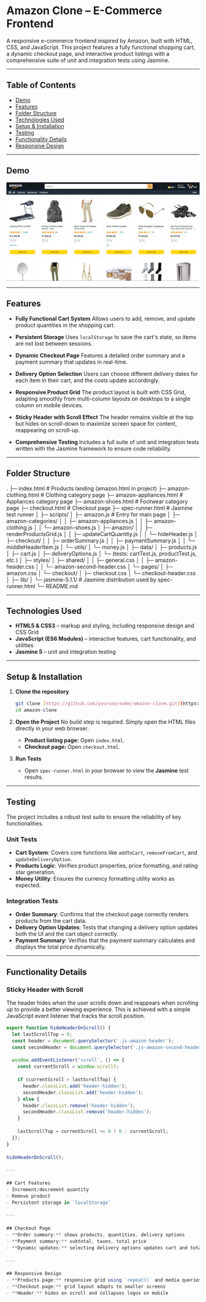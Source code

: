 # Amazon Clone – E-Commerce Frontend

A responsive e-commerce frontend inspired by Amazon, built with HTML, CSS, and JavaScript. This project features a fully functional shopping cart, a dynamic checkout page, and interactive product listings with a comprehensive suite of unit and integration tests using Jasmine.

---

## Table of Contents
- [Demo](#demo)
- [Features](#features)
- [Folder Structure](#folder-structure)
- [Technologies Used](#technologies-used)
- [Setup & Installation](#setup--installation)
- [Testing](#testing)
- [Functionality Details](#functionality-details)
- [Responsive Design](#responsive-design)

---

## Demo

![A screenshot of the Amazon clone project interface](image.png)

---

## Features

* **Fully Functional Cart System**
    Allows users to add, remove, and update product quantities in the shopping cart.

* **Persistent Storage**
    Uses `localStorage` to save the cart's state, so items are not lost between sessions.

* **Dynamic Checkout Page**
    Features a detailed order summary and a payment summary that updates in real-time.

* **Delivery Option Selection**
    Users can choose different delivery dates for each item in their cart, and the costs update accordingly.

* **Responsive Product Grid**
    The product layout is built with CSS Grid, adapting smoothly from multi-column layouts on desktops to a single column on mobile devices.

* **Sticky Header with Scroll Effect**
    The header remains visible at the top but hides on scroll-down to maximize screen space for content, reappearing on scroll-up.

* **Comprehensive Testing**
    Includes a full suite of unit and integration tests written with the Jasmine framework to ensure code reliability.

---


## Folder Structure
.
├─ index.html                       # Products landing (amazon.html in project)
├─ amazon-clothing.html             # Clothing category page
├─ amazon-appliances.html           # Appliances category page
├─ amazon-shoes.html                # Footwear category page
├─ checkout.html                    # Checkout page
├─ spec-runner.html                 # Jasmine test runner
│
├─ scripts/
│  ├─ amazon.js                     # Entry for main page
│  ├─ amazon-categories/
│  │  ├─ amazon-appliances.js
│  │  ├─ amazon-clothing.js
│  │  └─ amazon-shoes.js
│  ├─ amazon/
│  │  ├─ renderProductsGrid.js
│  │  ├─ updateCartQuantity.js
│  │  └─ hideHeader.js
│  ├─ checkout/
│  │  ├─ orderSummary.js
│  │  ├─ paymentSummary.js
│  │  └─ middleHeaderItem.js
│  └─ utils/
│     └─ money.js
│
├─ data/
│  ├─ products.js
│  ├─ cart.js
│  ├─ deliveryOptions.js
│  └─ (tests: cartTest.js, productTest.js, etc.)
│
├─ styles/
│  ├─ shared/
│  │  ├─ general.css
│  │  ├─ amazon-header.css
│  │  └─ amazon-second-header.css
│  └─ pages/
│     ├─ amazon.css
│     └─ checkout/
│        ├─ checkout.css
│        └─ checkout-header.css
│
├─ lib/
│  └─ jasmine-5.1.1/                 # Jasmine distribution used by spec-runner.html
└─ README.md


---

## Technologies Used
- **HTML5 & CSS3** – markup and styling, including responsive design and CSS Grid
- **JavaScript (ES6 Modules)** – interactive features, cart functionality, and utilities
- **Jasmine 5** – unit and integration testing

---

## Setup & Installation

1.  **Clone the repository**
    ```bash
    git clone [https://github.com/yourusername/amazon-clone.git](https://github.com/yourusername/amazon-clone.git)
    cd amazon-clone
    ```

2.  **Open the Project**
    No build step is required. Simply open the HTML files directly in your web browser.
    * **Product listing page:** Open `index.html`.
    * **Checkout page:** Open `checkout.html`.

3.  **Run Tests**
    * Open `spec-runner.html` in your browser to view the **Jasmine** test results.

---

## Testing

The project includes a robust test suite to ensure the reliability of key functionalities.

### Unit Tests
* **Cart System**: Covers core functions like `addToCart`, `removeFromCart`, and `updateDeliveryOption`.
* **Products Logic**: Verifies product properties, price formatting, and rating star generation.
* **Money Utility**: Ensures the currency formatting utility works as expected.

### Integration Tests
* **Order Summary**: Confirms that the checkout page correctly renders products from the cart data.
* **Delivery Option Updates**: Tests that changing a delivery option updates both the UI and the cart object correctly.
* **Payment Summary**: Verifies that the payment summary calculates and displays the total price dynamically.

---

## Functionality Details

### Sticky Header with Scroll
The header hides when the user scrolls down and reappears when scrolling up to provide a better viewing experience. This is achieved with a simple JavaScript event listener that tracks the scroll position.

```javascript
export function hideHeaderOnScroll() {
  let lastScrollTop = 0;
  const header = document.querySelector('.js-amazon-header');
  const secondHeader = document.querySelector('.js-amazon-second-header');

  window.addEventListener('scroll', () => {
    const currentScroll = window.scrollY;

    if (currentScroll > lastScrollTop) {
      header.classList.add('header-hidden');
      secondHeader.classList.add('header-hidden');
    } else {
      header.classList.remove('header-hidden');
      secondHeader.classList.remove('header-hidden');
    }

    lastScrollTop = currentScroll <= 0 ? 0 : currentScroll;
  });
}

hideHeaderOnScroll();

---

## Cart Features
- Increment/decrement quantity
- Remove product
- Persistent storage in `localStorage`

---

## Checkout Page
- **Order summary:** shows products, quantities, delivery options
- **Payment summary:** subtotal, taxes, total price
- **Dynamic updates:** selecting delivery options updates cart and totals

---

## Responsive Design
- **Products page:** responsive grid using `repeat()` and media queries
- **Checkout page:** grid layout adapts to smaller screens
- **Header:** hides on scroll and collapses logos on mobile

